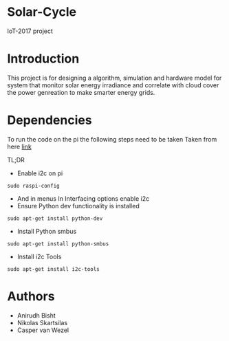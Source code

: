 # Solar-Cycle
IoT-2017 project
# Introduction
This project is for designing a algorithm, simulation and hardware model for system that monitor solar energy irradiance and correlate with cloud cover the power genreation to make smarter energy grids.

# Dependencies
To run the code on the pi the following steps need to be taken
Taken from here [link](http://skpang.co.uk/blog/archives/575)

TL;DR
- Enable i2c on pi

`sudo raspi-config`
- And in menus In Interfacing options enable i2c
- Ensure Python dev functionality is installed

`sudo apt-get install python-dev`
- Install Python smbus

`sudo apt-get install python-smbus`
- Install i2c Tools

`sudo apt-get install i2c-tools`

# Authors
- Anirudh Bisht
- Nikolas Skartsilas
- Casper van Wezel
